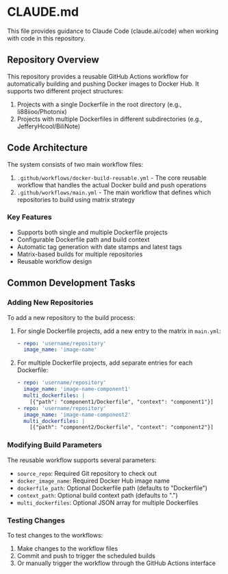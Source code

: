 # CLAUDE.md

This file provides guidance to Claude Code (claude.ai/code) when working with code in this repository.

## Repository Overview

This repository provides a reusable GitHub Actions workflow for automatically building and pushing Docker images to Docker Hub. It supports two different project structures:

1. Projects with a single Dockerfile in the root directory (e.g., li88iioo/Photonix)
2. Projects with multiple Dockerfiles in different subdirectories (e.g., JefferyHcool/BiliNote)

## Code Architecture

The system consists of two main workflow files:

1. `.github/workflows/docker-build-reusable.yml` - The core reusable workflow that handles the actual Docker build and push operations
2. `.github/workflows/main.yml` - The main workflow that defines which repositories to build using matrix strategy

### Key Features

- Supports both single and multiple Dockerfile projects
- Configurable Dockerfile path and build context
- Automatic tag generation with date stamps and latest tags
- Matrix-based builds for multiple repositories
- Reusable workflow design

## Common Development Tasks

### Adding New Repositories

To add a new repository to the build process:

1. For single Dockerfile projects, add a new entry to the matrix in `main.yml`:
   ```yaml
   - repo: 'username/repository'
     image_name: 'image-name'
   ```

2. For multiple Dockerfile projects, add separate entries for each Dockerfile:
   ```yaml
   - repo: 'username/repository'
     image_name: 'image-name-component1'
     multi_dockerfiles: |
       [{"path": "component1/Dockerfile", "context": "component1"}]
   - repo: 'username/repository'
     image_name: 'image-name-component2'
     multi_dockerfiles: |
       [{"path": "component2/Dockerfile", "context": "component2"}]
   ```

### Modifying Build Parameters

The reusable workflow supports several parameters:
- `source_repo`: Required Git repository to check out
- `docker_image_name`: Required Docker Hub image name
- `dockerfile_path`: Optional Dockerfile path (defaults to "Dockerfile")
- `context_path`: Optional build context path (defaults to ".")
- `multi_dockerfiles`: Optional JSON array for multiple Dockerfiles

### Testing Changes

To test changes to the workflows:
1. Make changes to the workflow files
2. Commit and push to trigger the scheduled builds
3. Or manually trigger the workflow through the GitHub Actions interface